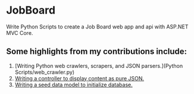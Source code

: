 # JobBoard
Write Python Scripts to create a Job Board web app and api with ASP.NET MVC Core.

## Some highlights from my contributions include:
1. [Writing Python web crawlers, scrapers, and JSON parsers.](Python Scripts/web_crawler.py)
2. [Writing a controller to display content as pure JSON.](JobBoard/Controllers/JsonJobContentController.cs)
3. [Writing a seed data model to initialize database.](JobBoard/Models/SeedDataModel/SeedData.cs)

